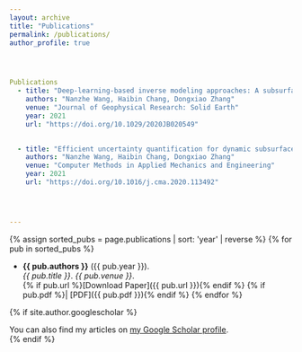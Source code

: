```yaml
---
layout: archive
title: "Publications"
permalink: /publications/
author_profile: true




Publications
  - title: "Deep-learning-based inverse modeling approaches: A subsurface flow example"
    authors: "Nanzhe Wang, Haibin Chang, Dongxiao Zhang"
    venue: "Journal of Geophysical Research: Solid Earth"
    year: 2021
    url: "https://doi.org/10.1029/2020JB020549"
    

  - title: "Efficient uncertainty quantification for dynamic subsurface flow with surrogate by theory-guided neural network"
    authors: "Nanzhe Wang, Haibin Chang, Dongxiao Zhang"
    venue: "Computer Methods in Applied Mechanics and Engineering"
    year: 2021
    url: "https://doi.org/10.1016/j.cma.2020.113492"




---
```



{% assign sorted_pubs = page.publications | sort: 'year' | reverse %}
{% for pub in sorted_pubs %}
- <strong>{{ pub.authors }}</strong> ({{ pub.year }}).  
  <em>{{ pub.title }}</em>. *{{ pub.venue }}*.  
  {% if pub.url %}[Download Paper]({{ pub.url }}){% endif %}
  {% if pub.pdf %}| [PDF]({{ pub.pdf }}){% endif %}
{% endfor %}


{% if site.author.googlescholar %}
  <div class="wordwrap">You can also find my articles on <a href="{{site.author.googlescholar}}">my Google Scholar profile</a>.</div>
{% endif %}






<!--
{% include base_path %}
-->
<!-- New style rendering if publication categories are defined -->
<!--
{% if site.publication_category %}
  {% for category in site.publication_category  %}
    {% assign title_shown = false %}
    {% for post in site.publications reversed %}
      {% if post.category != category[0] %}
        {% continue %}
      {% endif %}
      {% unless title_shown %}
        <h2>{{ category[1].title }}</h2><hr />
        {% assign title_shown = true %}
      {% endunless %}
      {% include archive-single.html %}
    {% endfor %}
  {% endfor %}
{% else %}
  {% for post in site.publications reversed %}
    {% include archive-single.html %}
  {% endfor %}
{% endif %}

-->
<!--
### Journal Publications
 
[1] **Wang, N.**, Zhang, D., Chang, H., & Li, H. (2020). Deep learning of subsurface flow via theory-guided neural network. Journal of Hydrology, 584, 124700.
    [[Download Paper]](https://doi.org/10.1016/j.jhydrol.2020.124700)



### Conference Proceedings 
-->
